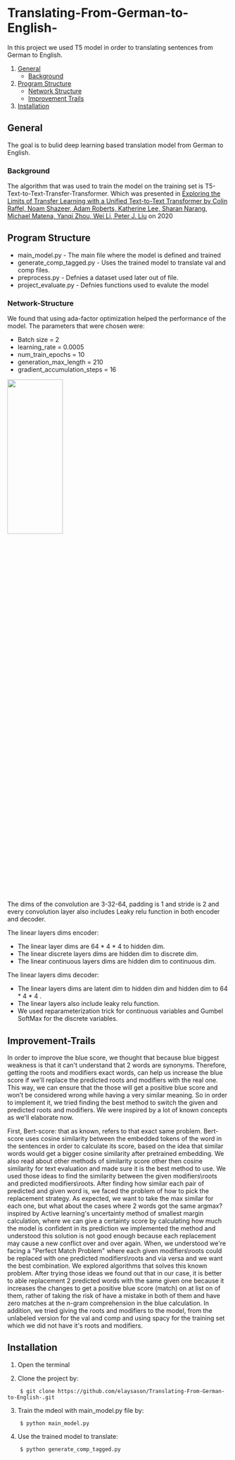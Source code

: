 # Translating-From-German-to-English-
In this project we used T5 model in order to translating sentences from German to English.

1. [General](#General)
    - [Background](#background)
3. [Program Structure](#Program-Structure)
    - [Network Structure](#Network-Structure)
    - [Improvement Trails](#Improvement-Trails)
5. [Installation](#Installation)

## General
The goal is to bulid deep learning based translation model from German to English.

### Background
The algorithm that was used to train the model on the training set is T5-Text-to-Text-Transfer-Transformer. Which was presented in [Exploring the 
Limits of Transfer Learning with a Unified Text-to-Text Transformer by 
Colin Raffel, Noam Shazeer, Adam Roberts, Katherine Lee, Sharan 
Narang, Michael Matena, Yanqi Zhou, Wei Li, Peter J. Liu](https://arxiv.org/pdf/1910.10683.pdf) on 2020 

## Program Structure
* main_model.py - The main file where the model is defined and trained
* generate_comp_tagged.py - Uses the trained model to translate val and comp files.
* preprocess.py - Defnies a dataset used later out of file.
* project_evaluate.py - Defnies functions used to evalute the model

### Network-Structure
We found that using ada-factor optimization helped the performance of the model.
The parameters that were chosen were:
* Batch size = 2
* learning_rate = 0.0005
* num_train_epochs = 10 
* generation_max_length = 210
* gradient_accumulation_steps = 16

<img src="https://i.imgur.com/WJJmZuh.png" width = 50% height=30%>

The dims of the convolution are 3-32-64, padding is 1 and stride is 2 and every convolution layer also includes Leaky relu function in both encoder and decoder. 

The linear layers dims encoder: 
* The linear layer dims are 64 * 4 * 4 to hidden dim. 
* The linear discrete layers dims are hidden dim to discrete dim. 
* The linear continuous layers dims are hidden dim to continuous dim. 

The linear layers dims decoder: 
* The linear layers dims are latent dim to hidden dim and hidden dim to 64 * 4 * 4 .
* The linear layers also include leaky relu function. 
* We used reparameterization trick for continuous variables and Gumbel SoftMax for the discrete variables.  

## Improvement-Trails

In order to improve the blue score, we thought that because blue biggest weakness is that it can't understand that 2 words are synonyms. 
Therefore, getting the roots and modifiers exact words, can help us increase the blue score if we'll replace the predicted roots and modifiers with the real one. This way, we can ensure that the those will get a positive blue score and won’t be considered wrong while having a very similar meaning. 
So in order to implement it, we tried finding the best method to switch the given and predicted roots and modifiers. We were inspired by a lot of known concepts as we'll elaborate now.

 

First, Bert-score: that as known, refers to that exact same problem. Bert-score uses cosine similarity between the embedded tokens of the word in the sentences in order to calculate its score, based on the idea that similar words would get a bigger cosine similarity after pretrained embedding. 
We also read about other methods of similarity score other then cosine similarity for text evaluation and made sure it is the best method to use. We used those ideas to find the similarity between the given modifiers\roots and predicted modifiers\roots.
After finding how similar each pair of predicted and given word is, we faced the problem of how to pick the replacement strategy. As expected, we want to take the max similar for each one, but what about the cases where 2 words got the same argmax? inspired by Active learning's uncertainty method of smallest margin calculation, where we can give a certainty score by calculating how much the model is confident in its 
prediction we implemented the method and understood this solution is not 
good enough because each replacement may cause a new conflict over and 
over again. When, we understood we're facing a "Perfect Match Problem" 
where each given modifiers\roots could be replaced with one predicted 
modifiers\roots and via versa and we want the best combination. We 
explored algorithms that solves this known problem. After trying those 
ideas we found out that in our case, it is better to able replacement 2 
predicted words with the same given one because it increases the changes to get a positive blue score (match) on at list on of them, rather of taking 
the risk of have a mistake in both of them and have zero matches at the n-gram comprehension in the blue calculation. 
In addition, we tried giving the roots and modifiers to the model, from the unlabeled version for the val and comp and using spacy for the training set which we did not have it's roots and modifiers.
 
## Installation
1. Open the terminal

2. Clone the project by:
```
    $ git clone https://github.com/elaysason/Translating-From-German-to-English-.git
```
3. Train the mdeol with main_model.py file by:
```
    $ python main_model.py
```
4. Use the trained model to translate:
```
    $ python generate_comp_tagged.py
```
